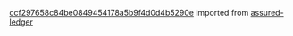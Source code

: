 [ccf297658c84be0849454178a5b9f4d0d4b5290e](https://github.com/insolar/assured-ledger/commit/ccf297658c84be0849454178a5b9f4d0d4b5290e) imported from [assured-ledger](https://github.com/insolar/assured-ledger)
